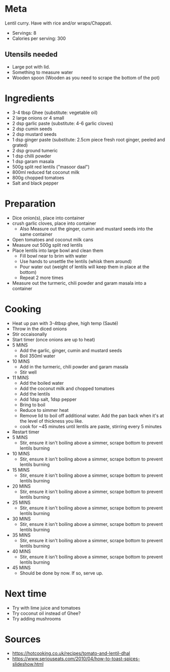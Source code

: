 Meta
====

Lentil curry. Have with rice and/or wraps/Chappati.

* Servings: 8
* Calories per serving: 300

Utensils needed
---------------

* Large pot with lid.
* Something to measure water
* Wooden spoon (Wooden as you need to scrape the bottom of the pot)

Ingredients
===========

 * 3-4 tbsp Ghee (substitute: vegetable oil)
 * 2 large onions or 4 small
 * 2 dsp garlic paste (substitute: 4-6 garlic cloves)
 * 2 dsp cumin seeds
 * 2 dsp mustard seeds
 * 1 dsp ginger paste (substitute: 2.5cm piece fresh root ginger, peeled and grated)
 * 2 dsp ground tumeric
 * 1 dsp chilli powder
 * 1 dsp garam masala
 * 500g split red lentils ("masoor daal")
 * 800ml reduced fat coconut milk
 * 800g chopped tomatoes
 * Salt and black pepper

 Preparation
===========

 * Dice onion(s), place into container
 * crush garlic cloves, place into container
   * Also Measure out the ginger, cumin and mustard seeds into the same container
 * Open tomatoes and coconut milk cans
 * Measure out 500g split red lentils
 * Place lentils into large bowl and clean them
   * Fill bowl near to brim with water
   * Use hands to unsettle the lentils (whisk them around)
   * Pour water out (weight of lentils will keep them in place at the bottom)
   * Repeat 2 more times
 * Measure out the turmeric, chili powder and garam masala into a container

Cooking
=======

 * Heat up pan with 3-4tbsp ghee, high temp (Sauté)
 * Throw in the diced onions
 * Stir occaisonally
 * Start timer (once onions are up to heat)
 * 5 MINS
   * Add the garlic, ginger, cumin and mustard seeds
   * Boil 350ml water
 * 10 MINS
   * Add in the turmeric, chili powder and garam masala
   * Stir well
 * 11 MINS
   * Add the boiled water
   * Add the coconut milk and chopped tomatoes
   * Add the lentils
   * Add 1dsp salt, 1dsp pepper
   * Bring to boil
   * Reduce to simmer heat
   * Remove lid to boil off additional water. Add the pan back when it's at the level of thickness you like.
   * cook for ~45 minutes until lentils are paste, stirring every 5 minutes
* Restart timer
 * 5 MINS
   * Stir, ensure it isn't boiling above a simmer, scrape bottom to prevent lentils burning
 * 10 MINS
   * Stir, ensure it isn't boiling above a simmer, scrape bottom to prevent lentils burning
 * 15 MINS
   * Stir, ensure it isn't boiling above a simmer, scrape bottom to prevent lentils burning
 * 20 MINS
   * Stir, ensure it isn't boiling above a simmer, scrape bottom to prevent lentils burning
 * 25 MINS
   * Stir, ensure it isn't boiling above a simmer, scrape bottom to prevent lentils burning
 * 30 MINS
   * Stir, ensure it isn't boiling above a simmer, scrape bottom to prevent lentils burning
 * 35 MINS
   * Stir, ensure it isn't boiling above a simmer, scrape bottom to prevent lentils burning
 * 40 MINS
   * Stir, ensure it isn't boiling above a simmer, scrape bottom to prevent lentils burning
 * 45 MINS
   * Should be done by now. If so, serve up.

Next time
=========

 * Try with lime juice and tomatoes
 * Try coconut oil instead of Ghee?
 * Try adding mushrooms

Sources
=======

 * https://hotcooking.co.uk/recipes/tomato-and-lentil-dhal
 * https://www.seriouseats.com/2010/04/how-to-toast-spices-slideshow.html